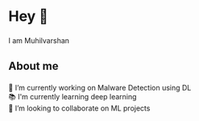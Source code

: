 <!--Hi there 👋


**Muhilvarshan/Muhilvarshan** is a ✨ _special_ ✨ repository because its `README.md` (this file) appears on your GitHub profile.

Here are some ideas to get you started:

- 🔭 I’m currently working on ...
- 🌱 I’m currently learning ...
- 👯 I’m looking to collaborate on ...
- 🤔 I’m looking for help with ...
- 💬 Ask me about ...
- 📫 How to reach me: ...
- 😄 Pronouns: ...
- ⚡ Fun fact: ...
-->

<h1 align="left">Hey 👋</h1>

###

<p align="left">I am Muhilvarshan </p>

###

<h2 align="left">About me</h2>

###

<p align="left">🔭 I’m currently working on Malware Detection using DL <br>📚 I'm currently learning deep learning <br>👯 I’m looking to collaborate on ML projects <br></p>

###

###

###
